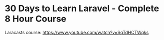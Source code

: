 # 30 Days to Learn Laravel - Complete 8 Hour Course
Laracasts course: https://www.youtube.com/watch?v=SqTdHCTWqks
